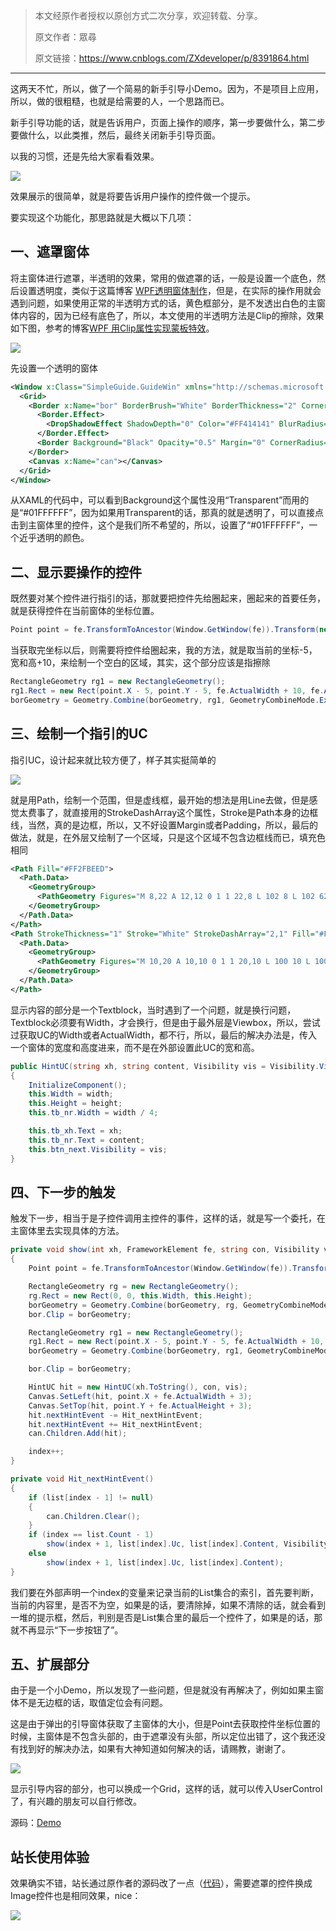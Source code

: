 >本文经原作者授权以原创方式二次分享，欢迎转载、分享。
>
>原文作者：眾尋
>
>原文链接：https://www.cnblogs.com/ZXdeveloper/p/8391864.html

---

这两天不忙，所以，做了一个简易的新手引导小Demo。因为，不是项目上应用，所以，做的很粗糙，也就是给需要的人，一个思路而已。

新手引导功能的话，就是告诉用户，页面上操作的顺序，第一步要做什么，第二步要做什么，以此类推，然后，最终关闭新手引导页面。

以我的习惯，还是先给大家看看效果。

![](https://img1.dotnet9.com/2022/05/5001.gif)

效果展示的很简单，就是将要告诉用户操作的控件做一个提示。

要实现这个功能化，那思路就是大概以下几项：

## 一、遮罩窗体

将主窗体进行遮罩，半透明的效果，常用的做遮罩的话，一般是设置一个底色，然后设置透明度，类似于这篇博客 [WPF透明窗体制作](http://blog.csdn.net/cmis7645/article/details/7781990)，但是，在实际的操作用就会遇到问题，如果使用正常的半透明方式的话，黄色框部分，是不发透出白色的主窗体内容的，因为已经有底色了，所以，本文使用的半透明方法是Clip的擦除，效果如下图，参考的博客[WPF 用Clip属性实现蒙板特效](http://blog.csdn.net/feitiankoulan/article/details/25201593)。

![](https://img1.dotnet9.com/2022/05/5002.png)

先设置一个透明的窗体

```xml
<Window x:Class="SimpleGuide.GuideWin" xmlns="http://schemas.microsoft.com/winfx/2006/xaml/presentation" xmlns:x="http://schemas.microsoft.com/winfx/2006/xaml" xmlns:d="http://schemas.microsoft.com/expression/blend/2008" xmlns:mc="http://schemas.openxmlformats.org/markup-compatibility/2006" xmlns:local="clr-namespace:SimpleGuide" mc:Ignorable="d" Title="GuideWin" WindowStyle="None" AllowsTransparency="True" x:Name="gw" Background="#01FFFFFF" ShowInTaskbar="False">
  <Grid>
    <Border x:Name="bor" BorderBrush="White" BorderThickness="2" CornerRadius="5" Opacity="0.8">
      <Border.Effect>
        <DropShadowEffect ShadowDepth="0" Color="#FF414141" BlurRadius="8" />
      </Border.Effect>
      <Border Background="Black" Opacity="0.5" Margin="0" CornerRadius="5" />
    </Border>
    <Canvas x:Name="can"></Canvas>
  </Grid>
</Window>
```

从XAML的代码中，可以看到Background这个属性没用“Transparent”而用的是“#01FFFFFF”，因为如果用Transparent的话，那真的就是透明了，可以直接点击到主窗体里的控件，这个是我们所不希望的，所以，设置了“#01FFFFFF”，一个近乎透明的颜色。

## 二、显示要操作的控件

既然要对某个控件进行指引的话，那就要把控件先给圈起来，圈起来的首要任务，就是获得控件在当前窗体的坐标位置。

```C#
Point point = fe.TransformToAncestor(Window.GetWindow(fe)).Transform(new Point(0, 0));
```

当获取完坐标以后，则需要将控件给圈起来，我的方法，就是取当前的坐标-5，宽和高+10，来绘制一个空白的区域，其实，这个部分应该是指擦除

```C#
RectangleGeometry rg1 = new RectangleGeometry();
rg1.Rect = new Rect(point.X - 5, point.Y - 5, fe.ActualWidth + 10, fe.ActualHeight + 10);
borGeometry = Geometry.Combine(borGeometry, rg1, GeometryCombineMode.Exclude, null);
```

## 三、绘制一个指引的UC

指引UC，设计起来就比较方便了，样子其实挺简单的

![](https://img1.dotnet9.com/2022/05/5003.png)

就是用Path，绘制一个范围，但是虚线框，最开始的想法是用Line去做，但是感觉太费事了，就直接用的StrokeDashArray这个属性，Stroke是Path本身的边框线，当然，真的是边框，所以，又不好设置Margin或者Padding，所以，最后的做法，就是，在外层又绘制了一个区域，只是这个区域不包含边框线而已，填充色相同

```xml
<Path Fill="#FF2FBEED">
  <Path.Data>
    <GeometryGroup>
      <PathGeometry Figures="M 8,22 A 12,12 0 1 1 22,8 L 102 8 L 102 62 L 8 62 Z" />
    </GeometryGroup>
  </Path.Data>
</Path>
<Path StrokeThickness="1" Stroke="White" StrokeDashArray="2,1" Fill="#FF2FBEED">
  <Path.Data>
    <GeometryGroup>
      <PathGeometry Figures="M 10,20 A 10,10 0 1 1 20,10 L 100 10 L 100 60 L 10 60 Z" />
    </GeometryGroup>
  </Path.Data>
</Path>
```

显示内容的部分是一个Textblock，当时遇到了一个问题，就是换行问题，Textblock必须要有Width，才会换行，但是由于最外层是Viewbox，所以，尝试过获取UC的Width或者ActualWidth，都不行，所以，最后的解决办法是，传入一个窗体的宽度和高度进来，而不是在外部设置此UC的宽和高。

```C#
public HintUC(string xh, string content, Visibility vis = Visibility.Visible, int width = 260, int height = 160)
{
    InitializeComponent();
    this.Width = width;
    this.Height = height;
    this.tb_nr.Width = width / 4;

    this.tb_xh.Text = xh;
    this.tb_nr.Text = content;
    this.btn_next.Visibility = vis;
}
```

## 四、下一步的触发

触发下一步，相当于是子控件调用主控件的事件，这样的话，就是写一个委托，在主窗体里去实现具体的方法。

```C#
private void show(int xh, FrameworkElement fe, string con, Visibility vis = Visibility.Visible)
{
    Point point = fe.TransformToAncestor(Window.GetWindow(fe)).Transform(new Point(0, 0));//获取控件坐标点

    RectangleGeometry rg = new RectangleGeometry();
    rg.Rect = new Rect(0, 0, this.Width, this.Height);
    borGeometry = Geometry.Combine(borGeometry, rg, GeometryCombineMode.Union, null);
    bor.Clip = borGeometry;

    RectangleGeometry rg1 = new RectangleGeometry();
    rg1.Rect = new Rect(point.X - 5, point.Y - 5, fe.ActualWidth + 10, fe.ActualHeight + 10);
    borGeometry = Geometry.Combine(borGeometry, rg1, GeometryCombineMode.Exclude, null);

    bor.Clip = borGeometry;

    HintUC hit = new HintUC(xh.ToString(), con, vis);
    Canvas.SetLeft(hit, point.X + fe.ActualWidth + 3);
    Canvas.SetTop(hit, point.Y + fe.ActualHeight + 3);
    hit.nextHintEvent -= Hit_nextHintEvent;
    hit.nextHintEvent += Hit_nextHintEvent;
    can.Children.Add(hit);

    index++;
}
```

```C#
private void Hit_nextHintEvent()
{
    if (list[index - 1] != null)
    {
        can.Children.Clear();
    }
    if (index == list.Count - 1)
        show(index + 1, list[index].Uc, list[index].Content, Visibility.Collapsed);
    else
        show(index + 1, list[index].Uc, list[index].Content);
}
```

我们要在外部声明一个index的变量来记录当前的List集合的索引，首先要判断，当前的内容里，是否不为空，如果是的话，要清除掉，如果不清除的话，就会看到一堆的提示框，然后，判别是否是List集合里的最后一个控件了，如果是的话，那就不再显示“下一步按钮了”。

## 五、扩展部分

由于是一个小Demo，所以发现了一些问题，但是就没有再解决了，例如如果主窗体不是无边框的话，取值定位会有问题。

这是由于弹出的引导窗体获取了主窗体的大小，但是Point去获取控件坐标位置的时候，主窗体是不包含头部的，由于遮罩没有头部，所以定位出错了，这个我还没有找到好的解决办法，如果有大神知道如何解决的话，请赐教，谢谢了。

![](https://img1.dotnet9.com/2022/05/5004.png)

显示引导内容的部分，也可以换成一个Grid，这样的话，就可以传入UserControl了，有兴趣的朋友可以自行修改。

源码：[Demo](https://files.cnblogs.com/files/ZXdeveloper/SimpleGuide.zip)

## 站长使用体验

效果确实不错，站长通过原作者的源码改了一点（[代码](https://github.com/dotnet9/TerminalMACS.ManagerForWPF/tree/master/src/Demo/SimpleGuide)），需要遮罩的控件换成Image控件也是相同效果，nice：

![](https://img1.dotnet9.com/2022/05/5005.gif)